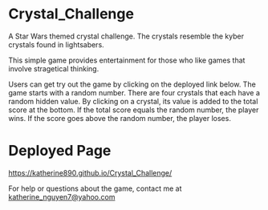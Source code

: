 # Crystal_Challenge

A  Star Wars themed crystal challenge. The crystals resemble the kyber crystals found in lightsabers. 

This simple game provides entertainment for those who like games that involve stragetical thinking. 

Users can get try out the game by clicking on the deployed link below. 
The game starts with a random number. There are four crystals that each have a random hidden value. By clicking on a crystal, its value is added to the total score at the bottom. If the total score equals the random number, the player wins. If the score goes above the random number, the player loses.

# Deployed Page

https://katherine890.github.io/Crystal_Challenge/

For help or questions about the game, contact me at katherine_nguyen7@yahoo.com
